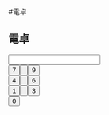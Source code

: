 #電卓
<html>
  <body>
    <script src="script.js"></script>
    <h2>電卓</h2>
    <input type="number" id="input_field"><br>
    <input type="button" value="7" onclick="input(7)"><input type="button" onclick="input(8)" id="button8"><input type="button" value="9" onclick="input(9)"><br>
    <input type="button" value="4" onclick="input(4)"><input type="button" onclick="input(5)" id="button5"><input type="button" value="6" onclick="input(6)"><br>
    <input type="button" value="1" onclick="input(1)"><input type="button" onclick="input(2)" id="button2"><input type="button" value="3" onclick="input(3)"><br>
    <input type="button" value="0" onclick="input(0)">
  </body>
<html>

